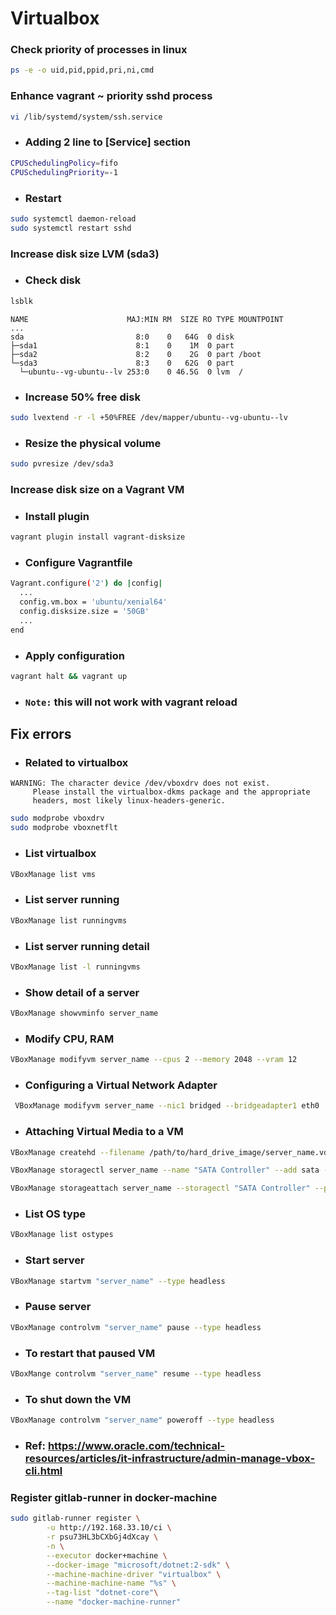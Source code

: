 # Virtualbox

### Check priority of processes in linux
```bash
ps -e -o uid,pid,ppid,pri,ni,cmd
```

### Enhance vagrant ~ priority sshd process
```bash
vi /lib/systemd/system/ssh.service
```
- ### Adding 2 line to [Service] section
```bash
CPUSchedulingPolicy=fifo
CPUSchedulingPriority=-1
```
- ### Restart
```bash
sudo systemctl daemon-reload
sudo systemctl restart sshd
```

### Increase disk size LVM (sda3)
- ### Check disk
```bash
lsblk
```
```text
NAME                      MAJ:MIN RM  SIZE RO TYPE MOUNTPOINT
...
sda                         8:0    0   64G  0 disk 
├─sda1                      8:1    0    1M  0 part 
├─sda2                      8:2    0    2G  0 part /boot
└─sda3                      8:3    0   62G  0 part 
  └─ubuntu--vg-ubuntu--lv 253:0    0 46.5G  0 lvm  /
```
- ### Increase 50% free disk
```bash
sudo lvextend -r -l +50%FREE /dev/mapper/ubuntu--vg-ubuntu--lv
```
- ### Resize the physical volume
```bash
sudo pvresize /dev/sda3
```

### Increase disk size on a Vagrant VM
- ### Install plugin
```bash
vagrant plugin install vagrant-disksize
```
- ### Configure Vagrantfile
```bash
Vagrant.configure('2') do |config|
  ...
  config.vm.box = 'ubuntu/xenial64'
  config.disksize.size = '50GB'
  ...
end
```
- ### Apply configuration
```bash
vagrant halt && vagrant up
```
- ### `Note:` this will not work with vagrant reload

## Fix errors
- ### Related to virtualbox
```text
WARNING: The character device /dev/vboxdrv does not exist.
	 Please install the virtualbox-dkms package and the appropriate
	 headers, most likely linux-headers-generic.
```
```bash
sudo modprobe vboxdrv
sudo modprobe vboxnetflt
```
- ### List virtualbox
```bash
VBoxManage list vms
```
- ### List server running
```bash
VBoxManage list runningvms
```
- ### List server running detail
```bash
VBoxManage list -l runningvms
```
- ### Show detail of a server
```bash
VBoxManage showvminfo server_name
```
- ### Modify CPU, RAM
```bash
VBoxManage modifyvm server_name --cpus 2 --memory 2048 --vram 12
```
- ### Configuring a Virtual Network Adapter
```bash
 VBoxManage modifyvm server_name --nic1 bridged --bridgeadapter1 eth0
```
- ### Attaching Virtual Media to a VM
```bash
VBoxManage createhd --filename /path/to/hard_drive_image/server_name.vdi --size 5120 
```
```bash
VBoxManage storagectl server_name --name "SATA Controller" --add sata --bootable on
```
```bash
VBoxManage storageattach server_name --storagectl "SATA Controller" --port 0 --device 0 --type hdd --medium /path/to/hard_drive_image/server_name.vdi
```
- ### List OS type
```bash
VBoxManage list ostypes
```
- ### Start server
```bash
VBoxManage startvm "server_name" --type headless
```
- ### Pause server
```bash
VBoxManage controlvm "server_name" pause --type headless
```
- ### To restart that paused VM
```bash
VBoxMange controlvm "server_name" resume --type headless
```
- ### To shut down the VM
```bash
VBoxManage controlvm "server_name" poweroff --type headless
```
- ### Ref: https://www.oracle.com/technical-resources/articles/it-infrastructure/admin-manage-vbox-cli.html

### Register gitlab-runner in docker-machine
```bash
sudo gitlab-runner register \
    	-u http://192.168.33.10/ci \
    	-r psu73HL3bCXbGj4dXcay \
    	-n \
    	--executor docker+machine \
    	--docker-image "microsoft/dotnet:2-sdk" \
    	--machine-machine-driver "virtualbox" \
    	--machine-machine-name "%s" \
    	--tag-list "dotnet-core"\
    	--name "docker-machine-runner"
```
